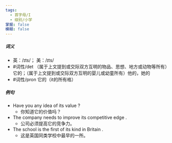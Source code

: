 ```yaml
---
tags:
  - 首字母/I
  - 级别/小学
掌握: false
模糊: false
---
```

##### 词义
- 英：/ɪts/； 美：/ɪts/
- #词性/det  （属于上文提到或交际双方互明的物品、思想、地方或动物等所有）它的；（属于上文提到或交际双方互明的婴儿或幼童所有）他的，她的
- #词性/pron  它的（it的所有格）
##### 例句
- Have you any idea of its value ?
	- 你知道它的价值吗？
- The company needs to improve its competitive edge .
	- 公司必须提高它的竞争力。
- The school is the first of its kind in Britain .
	- 这是英国同类学校中最早的一所。
